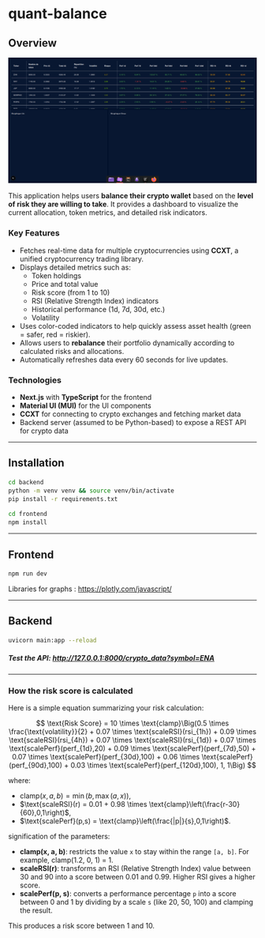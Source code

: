 # quant-balance

## Overview

![Overview v1](public/overview_v1.png)

This application helps users **balance their crypto wallet** based on the **level of risk they are willing to take**. It provides a dashboard to visualize the current allocation, token metrics, and detailed risk indicators.

### Key Features

* Fetches real-time data for multiple cryptocurrencies using **CCXT**, a unified cryptocurrency trading library.
* Displays detailed metrics such as:
  * Token holdings
  * Price and total value
  * Risk score (from 1 to 10)
  * RSI (Relative Strength Index) indicators
  * Historical performance (1d, 7d, 30d, etc.)
  * Volatility
* Uses color-coded indicators to help quickly assess asset health (green = safer, red = riskier).
* Allows users to **rebalance** their portfolio dynamically according to calculated risks and allocations.
* Automatically refreshes data every 60 seconds for live updates.

### Technologies

* **Next.js** with **TypeScript** for the frontend
* **Material UI (MUI)** for the UI components
* **CCXT** for connecting to crypto exchanges and fetching market data
* Backend server (assumed to be Python-based) to expose a REST API for crypto data

---

## Installation

```bash
cd backend
python -m venv venv && source venv/bin/activate
pip install -r requirements.txt
```

```bash
cd frontend
npm install
```

---

## Frontend

```bash
npm run dev
```

Libraries for graphs : https://plotly.com/javascript/

---

## Backend

```bash
uvicorn main:app --reload
```

##### Test the API: http://127.0.0.1:8000/crypto_data?symbol=ENA

---

### How the risk score is calculated

Here is a simple equation summarizing your risk calculation:

$$
\text{Risk Score} = 10 \times \text{clamp}\Big(0.5 \times \frac{\text{volatility}}{2} + 0.07 \times \text{scaleRSI}(rsi_{1h}) + 0.09 \times \text{scaleRSI}(rsi_{4h}) + 0.07 \times \text{scaleRSI}(rsi_{1d}) + 0.07 \times \text{scalePerf}(perf_{1d},20) + 0.09 \times \text{scalePerf}(perf_{7d},50) + 0.07 \times \text{scalePerf}(perf_{30d},100) + 0.06 \times \text{scalePerf}(perf_{90d},100) + 0.03 \times \text{scalePerf}(perf_{120d},100), 1, 1\Big)
$$

where:

* $\text{clamp}(x,a,b) = \min(b, \max(a,x))$,
* $\text{scaleRSI}(r) = 0.01 + 0.98 \times \text{clamp}\left(\frac{r-30}{60},0,1\right)$,
* $\text{scalePerf}(p,s) = \text{clamp}\left(\frac{|p|}{s},0,1\right)$.

signification of the parameters:

* **clamp(x, a, b)**: restricts the value `x` to stay within the range `[a, b]`. For example, clamp(1.2, 0, 1) = 1.
* **scaleRSI(r)**: transforms an RSI (Relative Strength Index) value between 30 and 90 into a score between 0.01 and 0.99. Higher RSI gives a higher score.
* **scalePerf(p, s)**: converts a performance percentage `p` into a score between 0 and 1 by dividing by a scale `s` (like 20, 50, 100) and clamping the result.

This produces a risk score between 1 and 10.
